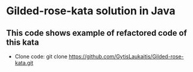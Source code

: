 # Gilded-rose-kata solution in Java

## This code shows example of refactored code of this kata

* Clone code: git clone https://github.com/GytisLaukaitis/Gilded-rose-kata.git